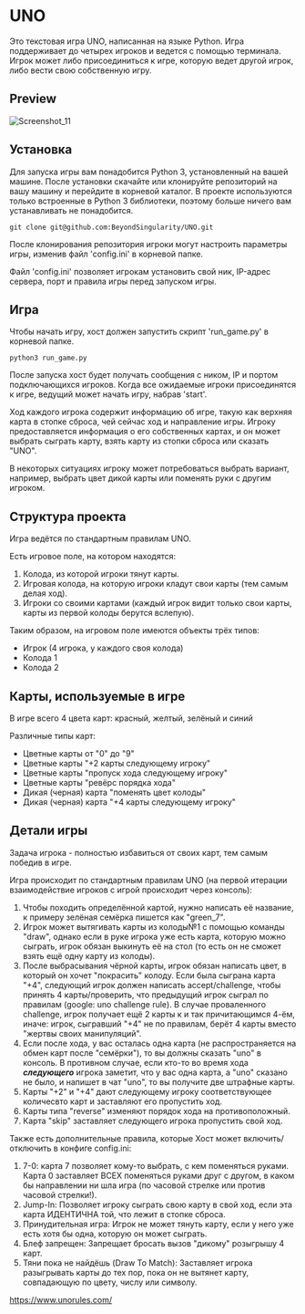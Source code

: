 # UNO

Это текстовая игра UNO, написанная на языке Python. Игра поддерживает до четырех игроков и ведется с помощью терминала. Игрок может либо присоединиться к игре, которую ведет другой игрок, либо вести свою собственную игру.

## Preview

![Screenshot_11](https://user-images.githubusercontent.com/57673975/230796329-be8bc648-a748-4783-8f21-f9952d20b828.png)

## Установка
Для запуска игры вам понадобится Python 3, установленный на вашей машине. После установки скачайте или клонируйте репозиторий на вашу машину и перейдите в корневой каталог. В проекте используются только встроенные в Python 3 библиотеки, поэтому больше ничего вам устанавливать не понадобится.

```
git clone git@github.com:BeyondSingularity/UNO.git
```

После клонирования репозитория игроки могут настроить параметры игры, изменив файл 'config.ini' в корневой папке. 

Файл 'config.ini' позволяет игрокам установить свой ник, IP-адрес сервера, порт и правила игры перед запуском игры.

## Игра
Чтобы начать игру, хост должен запустить скрипт 'run_game.py' в корневой папке.
```
python3 run_game.py
```
После запуска хост будет получать сообщения с ником, IP и портом подключающихся игроков. Когда все ожидаемые игроки присоединятся к игре, ведущий может начать игру, набрав 'start'.

Ход каждого игрока содержит информацию об игре, такую как верхняя карта в стопке сброса, чей сейчас ход и направление игры. Игроку предоставляется информация о его собственных картах, и он может выбрать сыграть карту, взять карту из стопки сброса или сказать "UNO".

В некоторых ситуациях игроку может потребоваться выбрать вариант, например, выбрать цвет дикой карты или поменять руки с другим игроком.

## Структура проекта

Игра ведётся по стандартным правилам UNO.

Есть игровое поле, на котором находятся:
 
1) Колода, из которой игроки тянут карты. 
2) Игровая колода, на которую игроки кладут свои карты (тем самым делая ход).
3) Игроки со своими картами (каждый игрок видит только свои карты, карты из первой колоды берутся вслепую). 

Таким образом, на игровом поле имеются объекты трёх типов:

- Игрок (4 игрока, у каждого своя колода)
- Колода 1
- Колода 2

## Карты, используемые в игре

В игре всего 4 цвета карт: красный, желтый, зелёный и синий

Различные типы карт:
- Цветные карты от "0" до "9"
- Цветные карты "+2 карты следующему игроку"
- Цветные карты "пропуск хода следующему игроку"
- Цветные карты "ревёрс порядка хода"
- Дикая (черная) карта "поменять цвет колоды"
- Дикая (черная) карта "+4 карты следующему игроку"

## Детали игры

Задача игрока - полностью избавиться от своих карт, тем самым победив в игре.

Игра происходит по стандартным правилам UNO (на первой итерации взаимодействие игроков с игрой происходит через консоль):

1) Чтобы походить определённой картой, нужно написать её название, к примеру зелёная семёрка пишется как "green_7".
2) Игрок может вытягивать карты из колоды№1 с помощью команды "draw", однако если в руке игрока уже есть карта, которую можно сыграть, игрок обязан выкинуть её на стол (то есть он не сможет взять ещё одну карту из колоды).
3) После выбрасывания чёрной карты, игрок обязан написать цвет, в который он хочет "покрасить" колоду. Если была сыграна карта "+4", следующий игрок должен написать accept/challenge, чтобы принять 4 карты/проверить, что предыдущий игрок сыграл по правилам (google: uno challenge rule). В случае проваленного challenge, игрок получает ещё 2 карты к и так причитающимся 4-ём, иначе: игрок, сыгравший "+4" не по правилам, берёт 4 карты вместо "жертвы своих манипуляций".
4) Если после хода, у вас осталась одна карта (не распространяется на обмен карт после "семёрки"), то вы должны сказать "uno" в консоль. В противном случае, если кто-то во время хода ***следующего*** игрока заметит, что у вас одна карта, а "uno" сказано не было, и напишет в чат "uno", то вы получите две штрафные карты.
5) Карты "+2" и "+4" дают следующему игроку соответствующее количесвто карт и заставляют его пропустить ход.
6) Карты типа "reverse" изменяют порядок хода на противоположный.
7) Карта "skip" заставляет следующего игрока пропустить свой ход.

Также есть дополнительные правила, которые Хост может включить/отключить в конфиге config.ini:
1. 7-0: карта 7 позволяет кому-то выбрать, с кем поменяться руками. Карта 0 заставляет ВСЕХ поменяться руками друг с другом, в каком бы направлении ни шла игра (по часовой стрелке или против часовой стрелки!).
2. Jump-In: Позволяет игроку сыграть свою карту в свой ход, если эта карта ИДЕНТИЧНА той, что лежит в стопке сброса.
3. Принудительная игра: Игрок не может тянуть карту, если у него уже есть хотя бы одна, которую он может сыграть.
4. Блеф запрещен: Запрещает бросать вызов "дикому" розыгрышу 4 карт.
5. Тяни пока не найдёшь (Draw To Match): Заставляет игрока разыгрывать карты до тех пор, пока он не вытянет карту, совпадающую по цвету, числу или символу.

https://www.unorules.com/
